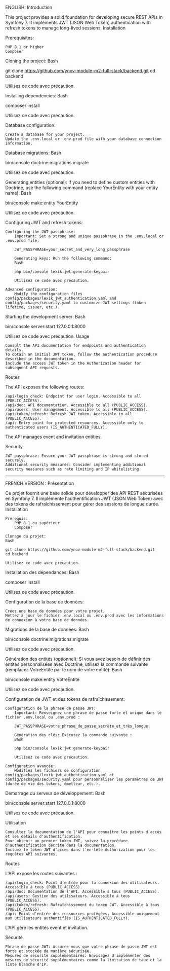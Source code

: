 ENGLISH:
Introduction

This project provides a solid foundation for developing secure REST APIs in Symfony 7. It implements JWT (JSON Web Token) authentication with refresh tokens to manage long-lived sessions.
Installation

Prerequisites:

    PHP 8.1 or higher
    Composer

Cloning the project:
Bash

git clone https://github.com/ynov-module-m2-full-stack/backend.git
cd backend

Utilisez ce code avec précaution.

Installing dependencies:
Bash

composer install

Utilisez ce code avec précaution.

Database configuration:

    Create a database for your project.
    Update the .env.local or .env.prod file with your database connection information.

Database migrations:
Bash

bin/console doctrine:migrations:migrate

Utilisez ce code avec précaution.

Generating entities (optional):
If you need to define custom entities with Doctrine, use the following command (replace YourEntity with your entity name):
Bash

bin/console make:entity YourEntity

Utilisez ce code avec précaution.

Configuring JWT and refresh tokens:

    Configuring the JWT passphrase:
        Important: Set a strong and unique passphrase in the .env.local or .env.prod file:

        JWT_PASSPHRASE=your_secret_and_very_long_passphrase

        Generating keys: Run the following command:
        Bash

        php bin/console lexik:jwt:generate-keypair

        Utilisez ce code avec précaution.

    Advanced configuration:
        Modify the configuration files config/packages/lexik_jwt_authentication.yaml and config/packages/security.yaml to customize JWT settings (token lifetime, issuer, etc.).

Starting the development server:
Bash

bin/console server:start 127.0.0.1:8000

Utilisez ce code avec précaution.
Usage

    Consult the API documentation for endpoints and authentication details.
    To obtain an initial JWT token, follow the authentication procedure described in the documentation.
    Include the access JWT token in the Authorization header for subsequent API requests.

Routes

The API exposes the following routes:

    /api/login_check: Endpoint for user login. Accessible to all (PUBLIC_ACCESS).
    /api/doc: API documentation. Accessible to all (PUBLIC_ACCESS).
    /api/users: User management. Accessible to all (PUBLIC_ACCESS).
    /api/token/refresh: Refresh JWT token. Accessible to all (PUBLIC_ACCESS).
    /api: Entry point for protected resources. Accessible only to authenticated users (IS_AUTHENTICATED_FULLY).

The API manages event and invitation entities.

Security

    JWT passphrase: Ensure your JWT passphrase is strong and stored securely.
    Additional security measures: Consider implementing additional security measures such as rate limiting and IP whitelisting.
    
******************************
FRENCH VERSION :
Présentation

Ce projet fournit une base solide pour développer des API REST sécurisées en Symfony 7. Il implémente l'authentification JWT (JSON Web Token) avec des tokens de rafraîchissement pour gérer des sessions de longue durée.
Installation

    Prérequis:
        PHP 8.1 ou supérieur
        Composer

    Clonage du projet:
    Bash

    git clone https://github.com/ynov-module-m2-full-stack/backend.git
    cd backend

    Utilisez ce code avec précaution.

Installation des dépendances:
Bash

composer install

Utilisez ce code avec précaution.

Configuration de la base de données:

    Créez une base de données pour votre projet.
    Mettez à jour le fichier .env.local ou .env.prod avec les informations de connexion à votre base de données.

Migrations de la base de données:
Bash

bin/console doctrine:migrations:migrate

Utilisez ce code avec précaution.

Génération des entités (optionnel):
Si vous avez besoin de définir des entités personnalisées avec Doctrine, utilisez la commande suivante (remplacez VotreEntite par le nom de votre entité):
Bash

bin/console make:entity VotreEntite

Utilisez ce code avec précaution.

Configuration de JWT et des tokens de rafraîchissement:

    Configuration de la phrase de passe JWT:
        Important: Renseignez une phrase de passe forte et unique dans le fichier .env.local ou .env.prod :

        JWT_PASSPHRASE=votre_phrase_de_passe_secrète_et_très_longue

        Génération des clés: Exécutez la commande suivante :
        Bash

        php bin/console lexik:jwt:generate-keypair

        Utilisez ce code avec précaution.

    Configuration avancée:
        Modifiez les fichiers de configuration config/packages/lexik_jwt_authentication.yaml et config/packages/security.yaml pour personnaliser les paramètres de JWT (durée de vie des tokens, émetteur, etc.).

Démarrage du serveur de développement:
Bash

bin/console server:start 127.0.0.1:8000

Utilisez ce code avec précaution.

Utilisation

    Consultez la documentation de l'API pour connaître les points d'accès et les détails d'authentification.
    Pour obtenir un premier token JWT, suivez la procédure d'authentification décrite dans la documentation.
    Incluez le token JWT d'accès dans l'en-tête Authorization pour les requêtes API suivantes.

Routes

L'API expose les routes suivantes :

    /api/login_check: Point d'entrée pour la connexion des utilisateurs. Accessible à tous (PUBLIC_ACCESS).
    /api/doc: Documentation de l'API. Accessible à tous (PUBLIC_ACCESS).
    /api/users: Gestion des utilisateurs. Accessible à tous (PUBLIC_ACCESS).
    /api/token/refresh: Rafraîchissement du token JWT. Accessible à tous (PUBLIC_ACCESS).
    /api: Point d'entrée des ressources protégées. Accessible uniquement aux utilisateurs authentifiés (IS_AUTHENTICATED_FULLY).

L'API gère les entités event et invitation.

Sécurité

    Phrase de passe JWT: Assurez-vous que votre phrase de passe JWT est forte et stockée de manière sécurisée.
    Mesures de sécurité supplémentaires: Envisagez d'implémenter des mesures de sécurité supplémentaires comme la limitation de taux et la liste blanche d'IP.